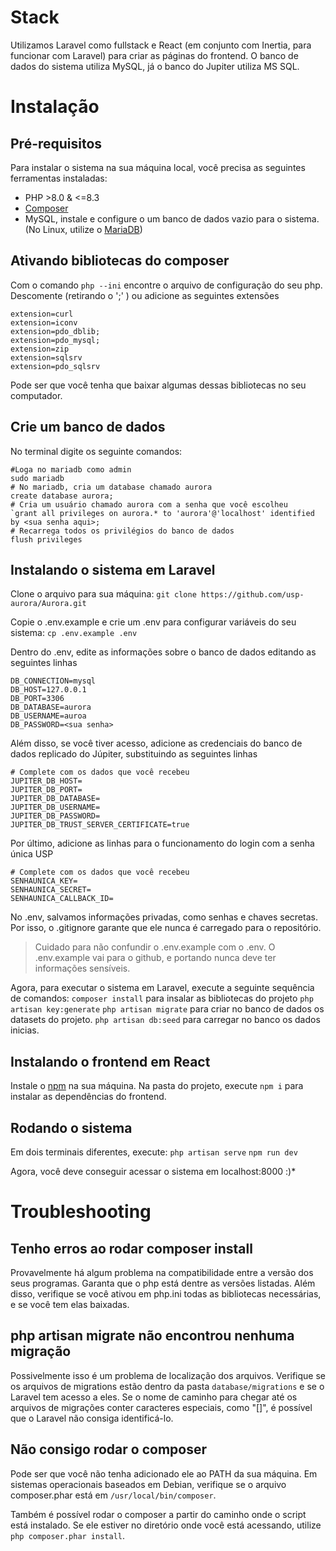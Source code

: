 # Stack
Utilizamos Laravel como fullstack e React (em conjunto com Inertia, para funcionar com Laravel) para criar as páginas do frontend.
O banco de dados do sistema utiliza MySQL, já o banco do Jupiter utiliza MS SQL.

# Instalação 
## Pré-requisitos
Para instalar o sistema na sua máquina local, você precisa as seguintes ferramentas instaladas:
- PHP >8.0 & <=8.3
- [Composer](https://getcomposer.org/download/)
- MySQL, instale e configure o um banco de dados vazio para o sistema. (No Linux, utilize o [MariaDB](https://mariadb.org/))

## Ativando bibliotecas do composer
Com o comando 
`php --ini`
encontre o arquivo de configuração do seu php.
Descomente (retirando o ';' ) ou adicione as seguintes extensões 

```
extension=curl
extension=iconv
extension=pdo_dblib;
extension=pdo_mysql;
extension=zip
extension=sqlsrv
extension=pdo_sqlsrv
```

Pode ser que você tenha que baixar algumas dessas bibliotecas no seu computador.

## Crie um banco de dados
No terminal digite os seguinte comandos:
```shell
#Loga no mariadb como admin
sudo mariadb 
# No mariadb, cria um database chamado aurora 
create database aurora; 
# Cria um usuário chamado aurora com a senha que você escolheu
`grant all privileges on aurora.* to 'aurora'@'localhost' identified by <sua senha aqui>;
# Recarrega todos os privilégios do banco de dados
flush privileges  
```

## Instalando o sistema em Laravel
Clone o arquivo para sua máquina:
`git clone https://github.com/usp-aurora/Aurora.git`

Copie o .env.example e crie um .env para configurar variáveis do seu sistema:
`cp .env.example .env`

Dentro do .env, edite as informações sobre o banco de dados editando as seguintes linhas
```shell
DB_CONNECTION=mysql
DB_HOST=127.0.0.1
DB_PORT=3306
DB_DATABASE=aurora 
DB_USERNAME=auroa
DB_PASSWORD=<sua senha>
``` 
Além disso, se você tiver acesso, adicione as credenciais do banco de dados replicado do Júpiter, substituindo as seguintes linhas
```shell
# Complete com os dados que você recebeu
JUPITER_DB_HOST=
JUPITER_DB_PORT=
JUPITER_DB_DATABASE=
JUPITER_DB_USERNAME=
JUPITER_DB_PASSWORD=
JUPITER_DB_TRUST_SERVER_CERTIFICATE=true
```

Por último, adicione as linhas para o funcionamento do login com a senha única USP
```shell
# Complete com os dados que você recebeu
SENHAUNICA_KEY=
SENHAUNICA_SECRET=
SENHAUNICA_CALLBACK_ID=
```

No .env, salvamos informações privadas, como senhas e chaves secretas. Por isso, o .gitignore garante que ele nunca é carregado para o repositório.

> Cuidado para não confundir o .env.example com o .env. O .env.example vai para o github, e portando nunca deve ter informações sensíveis.

Agora, para executar o sistema em Laravel, execute a seguinte sequência de comandos:
`composer install` para insalar as bibliotecas do projeto
`php artisan key:generate` 
`php artisan migrate` para criar no banco de dados os datasets do projeto.
`php artisan db:seed` para carregar no banco os dados inicias.

## Instalando o frontend em React
Instale o [npm](https://www.npmjs.com/) na sua máquina. 
Na pasta do projeto, execute `npm i` para instalar as dependências do frontend.

## Rodando o sistema
Em dois terminais diferentes, execute:
`php artisan serve`
`npm run dev`

Agora, você deve conseguir acessar o sistema em localhost:8000 :)*

# Troubleshooting
## Tenho erros ao rodar composer install
Provavelmente há algum problema na compatibilidade entre a versão dos seus programas. Garanta que o php está dentre as versões listadas. Além disso, verifique se você ativou em php.ini todas as bibliotecas necessárias, e se você tem elas baixadas.

## php artisan migrate não encontrou nenhuma migração
Possivelmente isso é um problema de localização dos arquivos. Verifique se os arquivos de migrations estão dentro da pasta `database/migrations` e se o Laravel tem acesso a eles. Se o nome de caminho para chegar até os arquivos de migrações conter caracteres especiais, como "[]", é possível que o Laravel não consiga identificá-lo.

## Não consigo rodar o composer
Pode ser que você não tenha adicionado ele ao PATH da sua máquina. Em sistemas operacionais baseados em Debian, verifique se o arquivo composer.phar está em `/usr/local/bin/composer`.

Também é possível rodar o composer a partir do caminho onde o script está instalado. Se ele estiver no diretório onde você está acessando, utilize `php composer.phar install`.